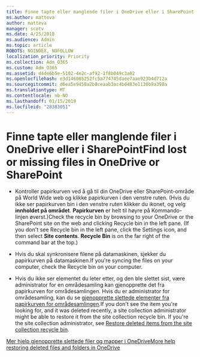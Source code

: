 ```yaml
---
title: Finne tapte eller manglende filer i OneDrive eller i SharePoint
ms.author: matteva
author: matteva
manager: scotv
ms.date: 4/25/2018
ms.audience: Admin
ms.topic: article
ROBOTS: NOINDEX, NOFOLLOW
localization_priority: Priority
ms.collection: Adm_O365
ms.custom: Adm_O365
ms.assetid: d4de6b5e-5102-4e2c-af92-1f8b049c3a02
ms.openlocfilehash: e3d146005252fc5a774745daee7aae923b4d712a
ms.sourcegitcommit: d6ea5e9458a2b8ceaab3ac4bd483e1130b9a398a
ms.translationtype: MT
ms.contentlocale: nb-NO
ms.lasthandoff: 01/15/2019
ms.locfileid: "28303051"
---
```

# <a name="find-lost-or-missing-files-in-onedrive-or-sharepoint"></a><span data-ttu-id="f4ddf-102">Finne tapte eller manglende filer i OneDrive eller i SharePoint</span><span class="sxs-lookup"><span data-stu-id="f4ddf-102">Find lost or missing files in OneDrive or SharePoint</span></span>

- <span data-ttu-id="f4ddf-p101">Kontroller papirkurven ved å gå til din OneDrive eller SharePoint-område på World Wide web og klikke papirkurven i den venstre ruten. (Hvis du ikke ser papirkurven bin i den venstre ruten klikker du ikonet, og velg **innholdet på området**. **Papirkurven** er helt til høyre på Kommando-linjen øverst.)</span><span class="sxs-lookup"><span data-stu-id="f4ddf-p101">Check the recycle bin by browsing to your OneDrive or the SharePoint site on the web and clicking Recycle bin in the left pane. (If you don't see Recycle bin in the left pane, click the Settings icon, and then select **Site contents**. **Recycle Bin** is on the far right of the command bar at the top.)</span></span> 
    
- <span data-ttu-id="f4ddf-106">Hvis du skal synkronisere filene på datamaskinen, sjekker du papirkurven på datamaskinen.</span><span class="sxs-lookup"><span data-stu-id="f4ddf-106">If you're syncing the files on your computer, check the Recycle bin on your computer.</span></span> 
    
- <span data-ttu-id="f4ddf-p102">Hvis du ikke ser elementet du leter etter, og den ble slettet sist, være administrator for en områdesamling kan gjenopprette det fra papirkurven for områdesamlingen. Hvis du er administrator for områdesamling, kan du se [gjenopprette slettede elementer fra papirkurven for områdesamlingen](https://go.microsoft.com/fwlink/?linkid=866439).</span><span class="sxs-lookup"><span data-stu-id="f4ddf-p102">If you don't see the item you're looking for, and it was deleted recently, a site collection administrator might be able to restore it from the site collection recycle bin. If you're the site collection administrator, see [Restore deleted items from the site collection recycle bin](https://go.microsoft.com/fwlink/?linkid=866439).</span></span>
    
[<span data-ttu-id="f4ddf-109">Mer hjelp gjenopprette slettede filer og mapper i OneDrive</span><span class="sxs-lookup"><span data-stu-id="f4ddf-109">More help restoring deleted files and folders in OneDrive</span></span>](https://go.microsoft.com/fwlink/?linkid=872872)
  

